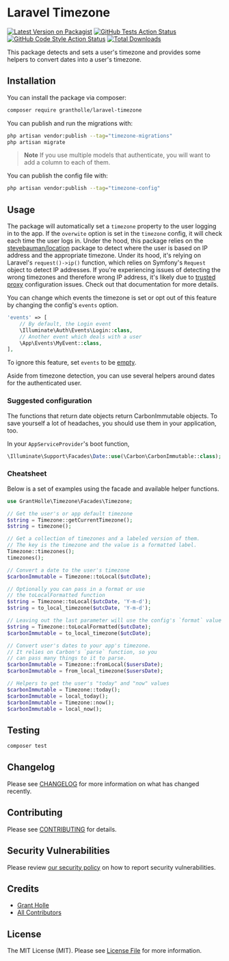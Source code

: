 # Laravel Timezone

[![Latest Version on Packagist](https://img.shields.io/packagist/v/grantholle/laravel-timezone.svg?style=flat-square)](https://packagist.org/packages/grantholle/laravel-timezone)
[![GitHub Tests Action Status](https://img.shields.io/github/actions/workflow/status/grantholle/laravel-timezone/run-tests.yml?branch=main&label=tests&style=flat-square)](https://github.com/grantholle/laravel-timezone/actions?query=workflow%3Arun-tests+branch%3Amain)
[![GitHub Code Style Action Status](https://img.shields.io/github/actions/workflow/status/grantholle/laravel-timezone/fix-php-code-style-issues.yml?branch=main&label=code%20style&style=flat-square)](https://github.com/grantholle/laravel-timezone/actions?query=workflow%3A"Fix+PHP+code+style+issues"+branch%3Amain)
[![Total Downloads](https://img.shields.io/packagist/dt/grantholle/laravel-timezone.svg?style=flat-square)](https://packagist.org/packages/grantholle/laravel-timezone)

This package detects and sets a user's timezone and provides some helpers to convert dates into a user's timezone.

## Installation

You can install the package via composer:

```bash
composer require grantholle/laravel-timezone
```

You can publish and run the migrations with:

```bash
php artisan vendor:publish --tag="timezone-migrations"
php artisan migrate
```

> **Note** 
> If you use multiple models that authenticate, you will want to add a column to each of them.

You can publish the config file with:

```bash
php artisan vendor:publish --tag="timezone-config"
```

## Usage

The package will automatically set a `timezone` property to the user logging in to the app. If the `overwite` option is set in the `timezone` config, it will check each time the user logs in. Under the hood, this package relies on the [stevebauman/location](https://github.com/stevebauman/location) package to detect where the user is based on IP address and the appropriate timezone. Under its hood, it's relying on Laravel's `request()->ip()` function, which relies on Symfony's `Request` object to detect IP addresses. If you're experiencing issues of detecting the wrong timezones and therefore wrong IP address, it's likely due to [trusted proxy](https://laravel.com/docs/10.x/requests#configuring-trusted-proxies) configuration issues. Check out that documentation for more details.

You can change which events the timezone is set or opt out of this feature by changing the config's `events` option.

```php
'events' => [
    // By default, the Login event
    \Illuminate\Auth\Events\Login::class,
    // Another event which deals with a user
    \App\Events\MyEvent::class,
],
```

To ignore this feature, set `events` to be [empty](https://www.php.net/manual/en/function.empty.php).

Aside from timezone detection, you can use several helpers around dates for the authenticated user.

### Suggested configuration

The functions that return date objects return CarbonImmutable objects. To save yourself a lot of headaches, you should use them in your application, too.

In your `AppServiceProvider`'s boot function,

```php
\Illuminate\Support\Facades\Date::use(\Carbon\CarbonImmutable::class);
```

### Cheatsheet

Below is a set of examples using the facade and available helper functions.

```php
use GrantHolle\Timezone\Facades\Timezone;

// Get the user's or app default timezone
$string = Timezone::getCurrentTimezone();
$string = timezone();

// Get a collection of timezones and a labeled version of them.
// The key is the timezone and the value is a formatted label.
Timezone::timezones();
timezones();

// Convert a date to the user's timezone
$carbonImmutable = Timezone::toLocal($utcDate);

// Optionally you can pass in a format or use
// the toLocalFormatted function
$string = Timezone::toLocal($utcDate, 'Y-m-d');
$string = to_local_timezone($utcDate, 'Y-m-d');

// Leaving out the last parameter will use the config's `format` value
$string = Timezone::toLocalFormatted($utcDate);
$carbonImmutable = to_local_timezone($utcDate);

// Convert user's dates to your app's timezone.
// It relies on Carbon's `parse` function, so you
// can pass many things to it to parse.
$carbonImmutable = Timezone::fromLocal($usersDate);
$carbonImmutable = from_local_timezone($usersDate);

// Helpers to get the user's "today" and "now" values
$carbonImmutable = Timezone::today();
$carbonImmutable = local_today();
$carbonImmutable = Timezone::now();
$carbonImmutable = local_now();
```

## Testing

```bash
composer test
```

## Changelog

Please see [CHANGELOG](CHANGELOG.md) for more information on what has changed recently.

## Contributing

Please see [CONTRIBUTING](CONTRIBUTING.md) for details.

## Security Vulnerabilities

Please review [our security policy](../../security/policy) on how to report security vulnerabilities.

## Credits

- [Grant Holle](https://github.com/grantholle)
- [All Contributors](../../contributors)

## License

The MIT License (MIT). Please see [License File](LICENSE.md) for more information.
